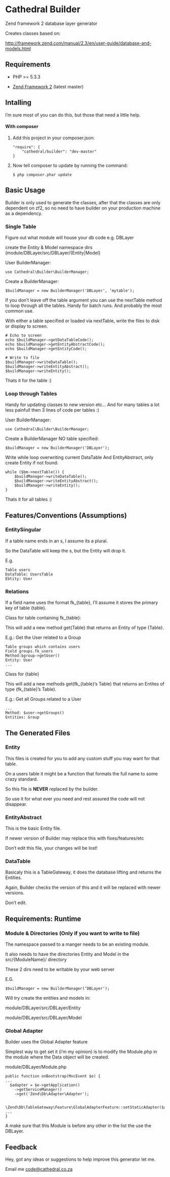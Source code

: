 # Cathedral Builder

Zend framework 2 database layer generator

Creates classes based on:

<http://framework.zend.com/manual/2.3/en/user-guide/database-and-models.html>

## Requirements

-   PHP \>= 5.3.3

-   [Zend Framework 2][] (latest master)

## Intalling

I’m sure most of you can do this, but those that need a little help.

#### With composer

1.  Add this project in your composer.json:

        "require": {
            "cathedral/builder": "dev-master"
        }

2.  Now tell composer to update by running the command:

        $ php composer.phar update

## Basic Usage

Builder is only used to generate the classes, after that the classes are
only dependent on zf2, so no need to have builder on your production
machine as a dependency.

### Single Table

Figure out what module will house your db code e.g. DBLayer

create the Entity & Model namespace dirs
(module/DBLayer/src/DBLayer/{Entity|Model}

User BuilderManager:

    use Cathedral\Builder\BuilderManager;

Create a BuilderManager:

    $buildManager = new BuilderManager('DBLayer', ’mytable');

If you don’t leave off the table argument you can use the nextTable
method to loop through all the tables. Handy for batch runs. And
probably the most common use.

With either a table specified or loaded via nextTable, write the files
to disk or display to screen.

    # Echo to screen
    echo $buildManager->getDataTableCode();
    echo $buildManager->getEntityAbstractCode();
    echo $buildManager->getEntityCode();

    # Write to file
    $buildManager->writeDataTable();
    $buildManager->writeEntityAbstract();
    $buildManager->writeEntity();

Thats it for the table :)

### Loop through Tables

Handy for updating classes to new version etc… And for many tables a lot
less painfull then 3 lines of code per tables :)

User BuilderManager:

    use Cathedral\Builder\BuilderManager;

Create a BuilderManager NO table specified:

    $buildManager = new BuilderManager('DBLayer');

Write while loop overwriting current DataTable And EntityAbstract, only
create Entity if not found:

    while ($bm->nextTable()) {
        $buildManager->writeDataTable();
        $buildManager->writeEntityAbstract();
        $buildManager->writeEntity();
    }

Thats it for all tables :)

## Features/Conventions (Assumptions)

### EntitySingular

If a table name ends in an s, I assume its a plural.

So the DataTable will keep the s, but the Entity will drop it.

E.g.

    Table users
    DataTable: UsersTable
    Ebtity: User

### Relations

If a field name uses the format fk\_{table}, I’ll assume it stores the
primary key of table {table}.

Class for table containing fk\_{table}:

This will add a new method get{Table} that returns an Entity of type
{Table}.

E.g.: Get the User related to a Group

    Table groups which contains users
    Field groups.fk_users
    Method:$group->getUser()
    Entity: User
    ...

Class for {table}

This will add a new methods get(fk\_{table}’s Table) that returns an
Entites of type (fk\_{table}’s Table).

E.g.: Get all Groups related to a User

    ...
    Method: $user->getGroups()
    Entities: Group

## The Generated Files

### Entity

This files is created for you to add any custom stuff you may want for
that table.

On a users table it might be a function that formats the full name to
some crazy standard.

So this file is **NEVER** replaced by the builder.

So use it for what ever you need and rest assured the code will not
disappear.

### EntityAbstract

This is the basic Entity file.

If newer version of Builder may replace this with fixes/features/etc

Don’t edit this file, your changes will be lost!

### DataTable

Basicaly this is a TableGateway, it does the database lifting and
returns the Entities.

Again, Builder checks the version of this and it will be replaced with
newer versions.

Don’t edit.

## Requirements: Runtime

### Module & Directories (Only if you want to write to file)

The namespace passed to a manger needs to be an existing module.

It also needs to have the directories Entity and Model in the
src/{ModuleName}/ directory

These 2 dirs need to be writable by your web server

E.G.

    $buildManager = new BuilderManager(‘DBLayer');

Will try create the entities and models in:

module/DBLayer/src/DBLayer/Entity

module/DBLayer/src/DBLayer/Model

### Global Adapter

Builder uses the Global Adapter feature

Simplest way to get set it (i’m my opinion) is to modify the Module.php
in the module where the Data object will be created.

module/DBLayer/Module.php

    public function onBootstrap(MvcEvent $e) {
    ...
      $adapter = $e->getApplication()
        ->getServiceManager()
        ->get('Zend\Db\Adapter\Adapter');

      \Zend\Db\TableGateway\Feature\GlobalAdapterFeature::setStaticAdapter($adapter);
    ...
    }

A make sure that this Module is before any other in the list the use the
DBLayer.

## Feedback

Hey, got any ideas or suggestions to help improve this generator let me.

Email me <code@cathedral.co.za>

  [Zend Framework 2]: mailto:code@cathedral.co.za
